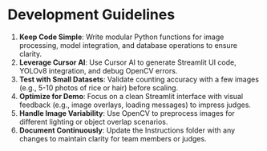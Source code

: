 # Development Guidelines
1. **Keep Code Simple**: Write modular Python functions for image processing, model integration, and database operations to ensure clarity.
2. **Leverage Cursor AI**: Use Cursor AI to generate Streamlit UI code, YOLOv8 integration, and debug OpenCV errors.
3. **Test with Small Datasets**: Validate counting accuracy with a few images (e.g., 5-10 photos of rice or hair) before scaling.
4. **Optimize for Demo**: Focus on a clean Streamlit interface with visual feedback (e.g., image overlays, loading messages) to impress judges.
5. **Handle Image Variability**: Use OpenCV to preprocess images for different lighting or object overlap scenarios.
6. **Document Continuously**: Update the Instructions folder with any changes to maintain clarity for team members or judges.